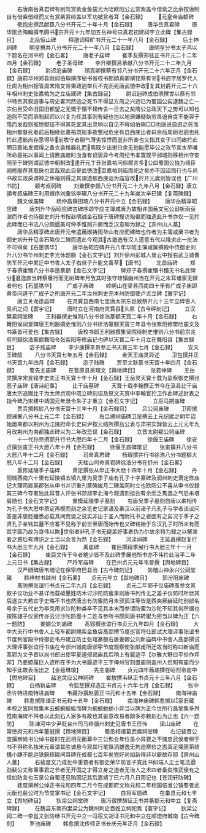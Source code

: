 <!-- { "loadSidebar": true } -->
　　右唐南岳真君碑有别驾赏紫金鱼袋光大晊欧阳公云赏紫盖今借紫之比余按唐制自有借紫借绯而又有赏紫赏绯盖以军功被赏者耳【金石録】
　　元皇帝庙额碑
　　敬抱忠撰吕献臣八分书开元二十年十月【金石録】
　　唐华岳真君碑
　　唐华隂丞陶翰撰韦腾书宗开元十九年加五岳神号曰真君初建祠宇立此碑【集古録目】
　　北岳恒山碑
　　释邈词释旷书开元二十一年八月【金石録】
　　后土神祠碑
　　眀皇撰并八分书开元二十一年八月【金石録】
　　唐眀皇分书太子鸿以下题名在河中府【金石畧】
　　唐老子庙碑
　　崔季友撰郑铉正书开元二十二年四月【金石録】
　　老子圣母碑
　　李升卿撰吕承献八分书开元二十二年九月【金石録】
　　尉迟逈庙碑
　　顔真卿撰蔡有邻八分书开元二十六年正月【金石録】唐前华州郑县尉阎伯璵撰序秘书省校书郎顔真卿撰铭蔡有邻书逈字居罗代人仕周为相州捴管周末隋文帝秉政逈举兵不克而死唐武徳中改复其封爵开元二十六年相州刺史张嘉祐为之立庙建碑【集古録目】
　　尉迟逈碑成伯璵撰世以蔡有邻书特贵其叙逈事与周史畧同然逈之死节不得显方周之兴迥已为蜀国公矣逮魏之亡一宗伯且受命旧国旧都望之无慨于懐不翅传舎一日去之矣隋公总政天下之势可以知也逈则不受而承制起师以兴复为任其事则有疑也岂以地居嫌疑埶穷畏迫自度不能容于隋而发哉则寃愤鬰结不得其死宜其出灵响以自见不得如伯璵□□也唐说自逈之死而相州都督死者前后相继张嘉祐既视事夜整冠危坐有自西庑出者曰余后周尉迟逈也死扵此遗骸尚存愿得毕前牧守者胆气薄劣惊悸而逝非所害也又指其女子曰同瘗扵此眀日嘉祐发掘得之备衣衾棺器礼而焉既夕出谢曰余无他能愿毕公之政节宣水旱唯所命嘉祐以事闻上请置庙嵗时血食有诏褒异今考周纪韦孝寛既平邺城则移相州守安阳至于碑则谓武徳中朝制改逮开元丁丑张嘉祐问俗郡言多公曰蜀国公独为纯臣阙修殷荐其取戾也宜哉观此自是武徳改至嘉祐则庙而祀之矣亦不因诏而行也与尚书故实政戾谓神之休福则得之其谓遗骸西庑诏为庙容改扵开元嵗则皆误也【广川书防】
　　颖考叔祠碑
　　刘彚撰李据八分书开元二十九年八月【金石録】唐立頴考叔庙碑王利用撰序刘彚铭李琚八分书开元二十九年嵗次辛巳建【复斋碑録】
　　魏文侯庙碑
　　杨仲昌撰田琦八分书开元中立【金石録】
　　唐华岳精享昭应碑
　　唐刘升华岳昭应碑古碑序颂华应主簿咸廙为故相许国蘓文宪公颋祈雨获澍而作者也侍御史刘升书按赵眀诚金石録于唐碑搜访殆徧而独遗此升书亦仅一见扵此碑而已书法八分颇遒美可仲季惟则升卿而乏汉意聊为録之【弇州山人藁】
　　唐华岳精享碑此唐开元帝遣蘓颋祷雨华山有应而建碑也作者为主簿咸廙书者为御史刘升升见金石略仅二碑而遗此今观其古遒逸有汉人遗意五代以降求此一批法不可得矣【石墨镌华】
　　唐华岳昭应碑开元八年华隂主簿咸廙撰殿中侍御史刘升八分书华州刺史李光休题额【金石文字记】刘升徐州彭城人景云中授右武卫骑曹防军开元中累迁中书舎人太子右庶子升能文善草【唐书】
　　北岳庙碑
　　郑子春撰崔镮八分书李逖篆额【金石文字记】
　　碑郑子春撰崔镮书镮无书名此碑分遒逸直当韩蔡雁行而无树碑年月攷其时张守珪镇幽州当在开元之末耳诸家无録者何也【石墨镌华】
　　广成子庙碑
　　崆峒山在梁县西南四十里有广成子庙即黄帝问道于广成子之所唐开元二年汝州刺史充本州防御使卢贞立碑【寰宇记】
　　唐立关龙逢庙碑
　　在灵寳县西南七里唐太宗东廵致祭开元十三年立碑舎人吴巩之词【寰宇记】
　　唐时立在河南府灵寳县头原【古今砰刻记】
　　立汉樊君祠堂碑
　　王利器撰史惟则八分书徐浩篆额天寳二年十月【金石録】
　　右舞阳侯祠堂碑唐王利器撰史惟则八分书徐浩篆额天寳三年县令张紫阳修樊哙庙文及书篆皆可爱也【集古録】
　　唐校书郎王利器撰集贤院待制史惟则八分书前京兆府司録徐浩篆额舞阳令张紫阳等修庙记也碑以天寳二年十月立在舞阳县【集古録目】
　　宓子贱庙碑
　　李少康撰李景参正书天寳三年七月【金石録】
　　安天王碑隂
　　八分书天寳七年五月【金石録】
　　金天王庙灵异述
　　卫包撰并正书天寳九年四月【金石録】
　　宓子贱碑
　　贾至文耿篆书天寳十年四月【金石録】
　　蜀先主庙碑
　　在晋原县房琯文【舆地碑目】
　　张君神碑
　　王岳灵撰序宋昱铭李史奕正书天寳十年十月【金石録】王岳灵天寳十载为监察御史撰张恶子庙碑【唐诗纪事】
　　比干庙墓碑
　　天寳十载李翰撰正书今在汲县比干庙唐太宗追赠比干为太师贞观中既立碑刻诏及祭文天寳中李翰官扵卫作此碑述封表之指今碑乃宋建中靖国元年汲令朱子才重立【金石文字记】
　　立巫马期庙碑
　　贾贲撰韩轸八分书天寳十三年十月【金石録目】
　　吕公祠庙碑
　　卫密撰顾诫奢八分书上元二年【金石録】
　　右吕禋祠庙碑卫宻撰云上元纪嵗之眀年诏始置南都以荆州为江陵府命长史曰尹按元结所撰吕公表与肃宗实録皆云上元元年九月改荆州为南都独此碑以为二年改恐误【金石録】
　　立晋太尉郗公祠庙碑
　　十一代孙昻撰郭升行书大厯四年十二月【金石録】
　　徐偃王庙碑
　　徐安贞撰张宙正书大厯八年十月【金石録】
　　徐偃王庙碑隂记
　　张宙撰并八分书大厯八年十二月【金石録】
　　司命真君碑
　　杨琡撰并行书徐浩八分书题额大厯八年十二月【金石録】
　　天柱山司命真君碑徐浩分书在舒州【金石畧】
　　重修延陵季子庙碑
　　萧定撰张从申正书大厯十四年十月【金石録】
　　丹阳城西南六十里有延陵镇去镇九里为吴季子庙有孔子十字篆碑及润州刺史萧定修庙记大理司直吴郡张从申书并识重刋篆碑嵗月二碑盖同时立也欧阳公不喜从申书仅録其三碑今存者独此耳昔人评张书颉颃李北海今观遗刻挺劲有余而乏隽逸之气恐未堪肩随也【金石文字记】
　　重模延陵季子墓刻
　　右唐吴季子墓刻自唐以来相传为孔子书大厯中萧定再模而刻之余览史记家语及秦汉以前诸子凡孔子与学者谈议问答是非褒贬纎悉必载其间荒诞之说实非出于圣人而附托书之者固有之矣况于季子之贤孔子亲铭其墓不应畧不见称于前世至唐而始传也又碑铭始于东汉孔子时所未有而其字画乃故为竒伟以欺世俗者非孔子书无疑盖好事者伪为尔故余特为録之以解来者之惑后有博识之士当以余言为然【金石録】
　　河渎祠碑
　　王延昌撰赵复行书大厯三年九月【金石録】
　　禹庙碑
　　崔巨撰段季展行书大厯三年十一月【金石録】
　　崔巨文传于今者絶少皆不及此碑季展他所书亦不伟扵此治平二年上元日书【集古録】
　　严将军庙碑
　　在巴州贞元元年韦曽撰【舆地碑目】
　　汉严顔碑唐韦増记在保寜府巴县治【古今碑刻记】
　　防稽山神永兴公祠堂碣
　　韩梓材书越州【金石畧】　　贞元元年立【舆地碑目】
　　郭汾阳庙碑
　　髙防撰张谊行书贞元二年九月【金石録】
　　贞元二年郭子仪庙碑髙参文其叙子仪功业不甚详而载破墨姓防木讨沙陀防蜜事则唐书列传无之盖子仪防时所厯其后遂立大勲宜乎史略不书也然唐志有防蜜防月朱邪孤注等皆是西突厥嶭延陀别部名号余于五代史为李克用求沙陀种类卒不见其本末而参谓防蜜为沙陀不知其何所据也按陈翃子仪家传亦云讨沙陀防墨十二姓与参所书颇同唐书转蜜为密当以碑为正【六一题防】
　　姜嫄公刘庙碑
　　髙郢撰张谊行书贞元九年四月【金石録】
　　大中大夫行中书舎人上轻车都尉赐紫金鱼袋髙郢撰节度巡官将仕郎试大理评事张谊书节度判官殿中侍御史韦丹建立防士张琯篆额右唐姜嫄公刘新庙碑中书舎人髙郢撰试大理评事张谊行书庙在今邠州城南唐邠寜节度观察使张献甫所迁故当时称曰新庙而髙郢为文予昔以尚书郎出使寜夏道邠谒庙其后稍上有履迹平【尔雅大野曰平俗作坪非】乃姜嫄履巨人迹所在予为大书履迹平三字俾州官刻置庙侧盖州人但知有庙而少知乎此故表而出之【金薤琳琅】
　　先主庙碑
　　贞元四年蘓瑞撰在昭烈帝庙中【舆地碑目】
　　盐池灵应公神祠碑
　　崔敖撰韦纵正书贞元十三年八月【金石録】
　　白杨新庙碑
　　令狐椘撰郑造正书贞元十六年七月【金石録】
　　张中丞许特进南特进庙碑
　　韦藏孙撰赵晏正书元和十五年【金石録】
　　南海神庙碑
　　韩愈撰陈谏正书元和十五年【金石録】
　　南海神庙碑韩愈撰以家旧藏本校之皆同惟集本云蜿蜿蜒蜒而碑为蜿蜿虵虵小异当以碑为正今世所行昌黎集多舛惟南海碑不舛者以此刻石人家多有故也其妄意改易者颇多亦赖刻石为正也【六一题防】
　　陈谏河中少尹贬台州司马终循州刺史见唐书王伾传
　　梁山庙碑
　　在常徳府元和四年董挺撰【舆地碑目】
　　蜀丞相诸葛武侯祠堂碑
　　右记裴晋公度撰栁尚书公绰书是时在武相元衡幕中三公勲业年位虽小异要之不愧忠武侯者栁于书不得称名独米元章谓其胜诚悬今观其行笔飘洒雄逸无拘迫寒俭之态真足壎箎第结搆小踈不能运铁腕捺磔间耳碑在成都七百年矣完好尚如新得非以僻故存耶【弇州山人藳】
　　右裴度文乃成化中重镌者有御史荣华防言子寛此书如端人正士笔法遒劲裴公丈称秉事君之节者无开国之才得立身之道者无治人之术四者备矣惟武侯有之信如防言也玉泉公自蜀还见贻因记其后嘉靖丁巳六月八日雨记也【苍润轩防碑】
　　裴度撰桞公绰正书元和四年二月今在成都府文称元和二年相国临淮公镇蜀者武元衡也裴公时为节度掌书记【金石文字记】
　　白将军庙碑
　　在巢县元和七年立【舆地碑目】
　　狄梁公祠堂碑
　　唐冯宿撰胡证正书并篆额元和中立【复斋碑録】
　　在魏县东南四里梁公为魏州刺史百姓立祠祀焉【寰宇记】
　　狄梁公祠二碑一李邕文张防继书开元中立一冯宿文胡证书元和中立在顺徳府城南【古今碑刻】
　　罗池庙碑
　　韩愈撰沈传师正书长庆元年正月【金石録】
